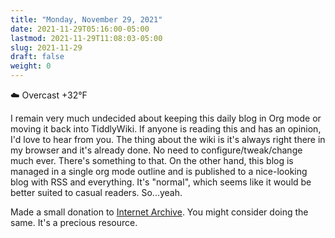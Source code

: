 ```yaml
---
title: "Monday, November 29, 2021"
date: 2021-11-29T05:16:00-05:00
lastmod: 2021-11-29T11:08:03-05:00
slug: 2021-11-29
draft: false
weight: 0
---
```


☁️ Overcast +32°F

I remain very much undecided about keeping this daily blog in Org mode or moving it back into TiddlyWiki. If anyone is reading this and has an opinion, I'd love to hear from you. The thing about the wiki is it's always right there in my browser and it's already done. No need to configure/tweak/change much ever. There's something to that. On the other hand, this blog is managed in a single org mode outline and is published to a nice-looking blog with RSS and everything. It's "normal", which seems like it would be better suited to casual readers. So...yeah.

Made a small donation to [Internet Archive](https://archive.org/). You might consider doing the same. It's a precious resource.

[//]: # "Exported with love from a post written in Org mode"
[//]: # "- https://github.com/kaushalmodi/ox-hugo"
